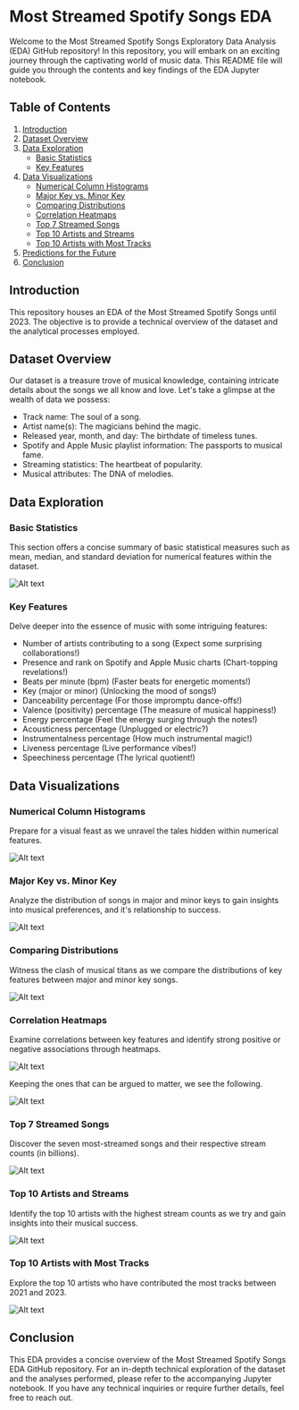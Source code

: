 # Most Streamed Spotify Songs EDA

Welcome to the Most Streamed Spotify Songs Exploratory Data Analysis (EDA) GitHub repository! In this repository, you will embark on an exciting journey through the captivating world of music data. This README file will guide you through the contents and key findings of the EDA Jupyter notebook.

## Table of Contents

1. [Introduction](#introduction)
2. [Dataset Overview](#dataset-overview)
3. [Data Exploration](#data-exploration)
      - [Basic Statistics](#basic-statistics)
      - [Key Features](#key-features)
4. [Data Visualizations](#data-visualizations)
      - [Numerical Column Histograms](#numerical-column-histograms)
      - [Major Key vs. Minor Key](#major-key-vs-minor-key)
      - [Comparing Distributions](#comparing-distributions)
      - [Correlation Heatmaps](#correlation-heatmaps)
      - [Top 7 Streamed Songs](#top-7-streamed-songs)
      - [Top 10 Artists and Streams](#top-10-artists-and-streams)
      - [Top 10 Artists with Most Tracks](#top-10-artists-with-most-tracks)
5. [Predictions for the Future](#predictions-for-the-future)
6. [Conclusion](#conclusion)

## Introduction <a name="introduction"></a>

This repository houses an EDA of the Most Streamed Spotify Songs until 2023. The objective is to provide a technical overview of the dataset and the analytical processes employed.

## Dataset Overview <a name="dataset-overview"></a>

Our dataset is a treasure trove of musical knowledge, containing intricate details about the songs we all know and love. Let's take a glimpse at the wealth of data we possess:

- Track name: The soul of a song.
- Artist name(s): The magicians behind the magic.
- Released year, month, and day: The birthdate of timeless tunes.
- Spotify and Apple Music playlist information: The passports to musical fame.
- Streaming statistics: The heartbeat of popularity.
- Musical attributes: The DNA of melodies.

## Data Exploration <a name="data-exploration"></a>

### Basic Statistics <a name="basic-statistics"></a>

This section offers a concise summary of basic statistical measures such as mean, median, and standard deviation for numerical features within the dataset.

![Alt text](<Charts/Screenshot 2023-09-22 at 4.54.47 PM.png>)

### Key Features <a name="key-features"></a>

Delve deeper into the essence of music with some intriguing features:

- Number of artists contributing to a song (Expect some surprising collaborations!)
- Presence and rank on Spotify and Apple Music charts (Chart-topping revelations!)
- Beats per minute (bpm) (Faster beats for energetic moments!)
- Key (major or minor) (Unlocking the mood of songs!)
- Danceability percentage (For those impromptu dance-offs!)
- Valence (positivity) percentage (The measure of musical happiness!)
- Energy percentage (Feel the energy surging through the notes!)
- Acousticness percentage (Unplugged or electric?)
- Instrumentalness percentage (How much instrumental magic!)
- Liveness percentage (Live performance vibes!)
- Speechiness percentage (The lyrical quotient!)

## Data Visualizations <a name="data-visualizations"></a>

### Numerical Column Histograms <a name="numerical-column-histograms"></a>

Prepare for a visual feast as we unravel the tales hidden within numerical features.

![Alt text](<Charts/Screenshot 2023-09-21 at 4.25.03 PM.png>)

### Major Key vs. Minor Key <a name="major-key-vs-minor-key"></a>

Analyze the distribution of songs in major and minor keys to gain insights into musical preferences, and it's relationship to success.

![Alt text](<Charts/Screenshot 2023-09-21 at 4.25.16 PM.png>)

### Comparing Distributions <a name="comparing-distributions"></a>

Witness the clash of musical titans as we compare the distributions of key features between major and minor key songs.

![Alt text](<Charts/Screenshot 2023-09-21 at 4.25.33 PM.png>)

### Correlation Heatmaps <a name="correlation-heatmaps"></a>

Examine correlations between key features and identify strong positive or negative associations through heatmaps.

![Alt text](<Charts/Screenshot 2023-09-21 at 4.25.42 PM.png>)

Keeping the ones that can be argued to matter, we see the following.

![Alt text](<Charts/Screenshot 2023-09-21 at 4.25.56 PM.png>)

### Top 7 Streamed Songs <a name="top-7-streamed-songs"></a>

Discover the seven most-streamed songs and their respective stream counts (in billions).

![Alt text](<Charts/Screenshot 2023-09-21 at 4.26.12 PM.png>)

### Top 10 Artists and Streams <a name="top-10-artists-and-streams"></a>

Identify the top 10 artists with the highest stream counts as we try and gain insights into their musical success.

![Alt text](<Charts/Screenshot 2023-09-21 at 4.26.21 PM.png>)

### Top 10 Artists with Most Tracks <a name="top-10-artists-with-most-tracks"></a>

Explore the top 10 artists who have contributed the most tracks between 2021 and 2023.

![Alt text](<Charts/Screenshot 2023-09-21 at 4.26.36 PM.png>)

## Conclusion <a name="conclusion"></a>

This EDA provides a concise overview of the Most Streamed Spotify Songs EDA GitHub repository. For an in-depth technical exploration of the dataset and the analyses performed, please refer to the accompanying Jupyter notebook. If you have any technical inquiries or require further details, feel free to reach out.
